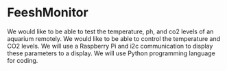 # FeeshMonitor
We would like to be able to test the temperature, ph, and co2 levels of an aquarium remotely. We would like to be able to control the temperature and CO2 levels. We will use a Raspberry Pi and i2c communication to display these parameters to a display. We will use Python programming language for coding.
